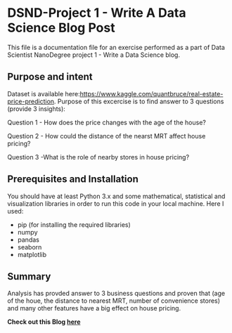 # DSND-Project 1 - Write A Data Science Blog Post
This file is a documentation file for an exercise performed as a part of Data Scientist NanoDegree project 1 - Write a Data Science blog.

## Purpose and intent

Dataset is available here:https://www.kaggle.com/quantbruce/real-estate-price-prediction. Purpose of this excercise is to find answer to 3 questions (provide 3 insights):

Question 1 - How does the price changes with the age of the house?

Question 2 - How could the distance of the nearst MRT affect house pricing?

Question 3 -What is the role of nearby stores in house pricing?


## Prerequisites and Installation
You should have at least Python 3.x and some mathematical, statistical and visualization libraries in order to run this code in your local machine.
Here I used: 
- pip (for installing the required libraries)
- numpy
- pandas
- seaborn
- matplotlib


## Summary
Analysis has provded answer to 3 business questions and proven that (age of the houe, the distance to nearest MRT, number of convenience stores) 
and many other features have a big effect on house pricing.

**Check out this Blog [here](https://github.com/emanhsn3/DSND-Project-1/wiki/Features-Effect-on-House-Pricing)**


